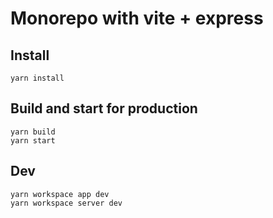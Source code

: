 # Monorepo with vite + express

## Install

```
yarn install
````

## Build and start for production
```
yarn build
yarn start
```

## Dev
```
yarn workspace app dev
yarn workspace server dev
```
